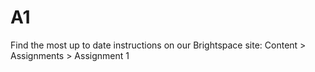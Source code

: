 # A1

Find the most up to date instructions on our Brightspace site: Content > Assignments > Assignment 1  
